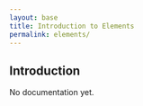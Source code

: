 ```yaml
---
layout: base
title: Introduction to Elements
permalink: elements/
---
```


## Introduction

<p class="hint hint--error">No documentation yet.</p>
